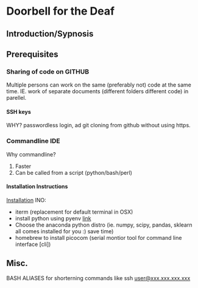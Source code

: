 Doorbell for the Deaf
====


## Introduction/Sypnosis



## Prerequisites

### Sharing of code on GITHUB
Multiple persons can work on the same (preferably not) code at the same time.
IE. work of separate documents (different folders different code) in parellel.

#### SSH keys
WHY?
passwordless login, ad git cloning from github without using https.

### Commandline IDE

Why commandline?
1. Faster
2. Can be called from a script (python/bash/perl)

#### Installation Instructions
[Installation](http://codeslingers.co.uk/2014/04/19/developing-arduino-in-vim/)
INO: 


* iterm (replacement for default terminal in OSX)
* install python using pyenv [link](https://github.com/yyuu/pyenv)
 * Choose the anaconda python distro (ie. numpy, scipy, pandas, sklearn all comes installed for you :) save time)
* homebrew to install picocom (serial montior tool for command line interface [cli])

## Misc. 
BASH ALIASES for shorterning commands like ssh user@xxx.xxx.xxx.xxx 
